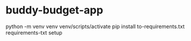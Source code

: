 # buddy-budget-app

python -m venv venv
venv/scripts/activate
pip install to-requirements.txt
requirements-txt setup
